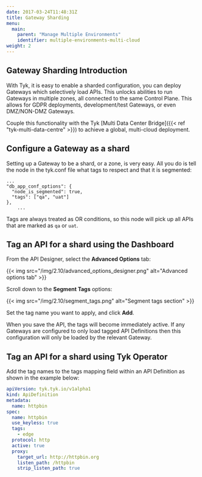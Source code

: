 ```yaml
---
date: 2017-03-24T11:48:31Z
title: Gateway Sharding
menu:
  main:
    parent: "Manage Multiple Environments"
    identifier: multiple-environments-multi-cloud
weight: 2
---
```


## Gateway Sharding Introduction

With Tyk, it is easy to enable a sharded configuration, you can deploy Gateways which selectively load APIs. This unlocks abilities to run Gateways in multiple zones, all connected to the same Control Plane. This allows for GDPR deployments, development/test Gateways, or even DMZ/NON-DMZ Gateways.

Couple this functionality with the Tyk [Multi Data Center Bridge]({{< ref "tyk-multi-data-centre" >}}) to achieve a global, multi-cloud deployment.

## Configure a Gateway as a shard

Setting up a Gateway to be a shard, or a zone, is very easy. All you do is tell the node in the tyk.conf file what tags to respect and that it is segmented:

```{.copyWrapper}
...
"db_app_conf_options": {
  "node_is_segmented": true,
  "tags": ["qa", "uat"]
},
	...
```

Tags are always treated as OR conditions, so this node will pick up all APIs that are marked as `qa` or `uat`.

## Tag an API for a shard using the Dashboard

From the API Designer, select the **Advanced Options** tab:

{{< img src="/img/2.10/advanced_options_designer.png" alt="Advanced options tab" >}}

Scroll down to the **Segment Tags** options:

{{< img src="/img/2.10/segment_tags.png" alt="Segment tags section" >}}

Set the tag name you want to apply, and click **Add**.

When you save the API, the tags will become immediately active. If any Gateways are configured to only load tagged API Definitions then this configuration will only be loaded by the relevant Gateway.

## Tag an API for a shard using Tyk Operator

Add the tag names to the tags mapping field within an API Definition as shown in the example below:

```yaml {linenos=table,hl_lines=["8-9"],linenostart=1}
apiVersion: tyk.tyk.io/v1alpha1
kind: ApiDefinition
metadata:
  name: httpbin
spec:
  name: httpbin
  use_keyless: true
  tags:
    - edge
  protocol: http
  active: true
  proxy:
    target_url: http://httpbin.org
    listen_path: /httpbin
    strip_listen_path: true
```
